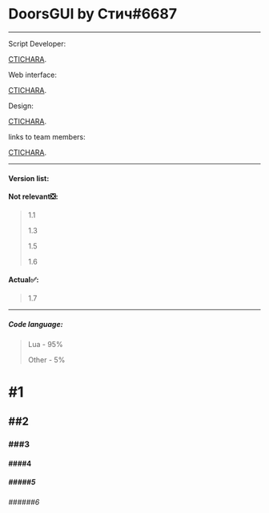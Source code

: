 # DoorsGUI by Стич#6687
___
Script Developer:

[CTICHARA](https://github.com/CTICHARA).




Web interface:

[CTICHARA](https://github.com/CTICHARA).




Design:

[CTICHARA](https://github.com/CTICHARA).




links to team members:

[CTICHARA](https://github.com/CTICHARA).
___
#### Version list:
#### Not relevant:negative_squared_cross_mark::
>1.1
>
>1.3
>
>1.5
>
>1.6
#### Actual:white_check_mark::

>1.7

___
##### Code language:

> Lua - 95%
>
> Other - 5%



# #1
## ##2
### ###3
#### ####4
##### #####5
###### ######6
